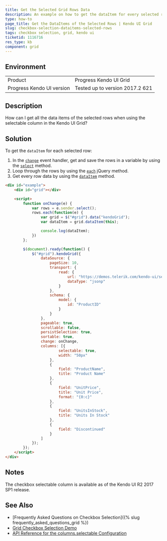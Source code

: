 ```yaml
---
title: Get the Selected Grid Rows Data
description: An example on how to get the dataItem for every selected row by using the change event of the Kendo UI Grid.
type: how-to
page_title: Get the DataItems of the Selected Rows | Kendo UI Grid
slug: checkbox-selection-dataitems-selected-rows
tags: checkbox selection, grid, kendo ui
ticketid: 1116716
res_type: kb
component: grid
---
```


## Environment

<table>
 <tr>
  <td>Product</td>
  <td>Progress Kendo UI Grid</td>
 </tr>
 <tr>
  <td>Progress Kendo UI version</td>
  <td>Tested up to version 2017.2 621</td>
 </tr>
</table>

## Description

How can I get all the data items of the selected rows when using the selectable column in the Kendo UI Grid?

## Solution

To get the `dataItem` for each selected row:

1. In the [`change`](http://docs.telerik.com/kendo-ui/api/javascript/ui/grid#events-change) event handler, get and save the rows in a variable by using the [`select`](http://docs.telerik.com/kendo-ui/api/javascript/ui/grid#methods-select) method.
1. Loop through the rows by using the [`each`](https://api.jquery.com/each/) jQuery method.
1. Get every row data by using the [`dataItem`](http://docs.telerik.com/kendo-ui/api/javascript/ui/grid#methods-dataItem) method.

```html
<div id="example">
    <div id="grid"></div>

    <script>
        function onChange(e) {
            var rows = e.sender.select();
            rows.each(function(e) {
                var grid = $("#grid").data("kendoGrid");
                var dataItem = grid.dataItem(this);

                console.log(dataItem);
            })
        };

        $(document).ready(function() {
            $("#grid").kendoGrid({
                dataSource: {
                    pageSize: 10,
                    transport: {
                        read: {
                            url: "https://demos.telerik.com/kendo-ui/service/Products",
                            dataType: "jsonp"
                        }
                    },
                    schema: {
                        model: {
                            id: "ProductID"
                        }
                    }
                },
                pageable: true,
                scrollable: false,
                persistSelection: true,
                sortable: true,
                change: onChange,
                columns: [{
                        selectable: true,
                        width: "50px"
                    },
                    {
                        field: "ProductName",
                        title: "Product Name"
                    },
                    {
                        field: "UnitPrice",
                        title: "Unit Price",
                        format: "{0:c}"
                    },
                    {
                        field: "UnitsInStock",
                        title: "Units In Stock"
                    },
                    {
                        field: "Discontinued"
                    }
                ]
            });
        });
    </script>
</div>
```

## Notes

The checkbox selectable column is available as of the Kendo UI R2 2017 SP1 release.

## See Also

* [Frequently Asked Questions on Checkbox Selection]({% slug frequently_asked_questions_grid %})
* [Grid Checkbox Selection Demo](http://demos.telerik.com/kendo-ui/grid/checkbox-selection)
* [API Reference for the columns.selectable Configuration](http://docs.telerik.com/kendo-ui/api/javascript/ui/grid#configuration-columns.selectable)
